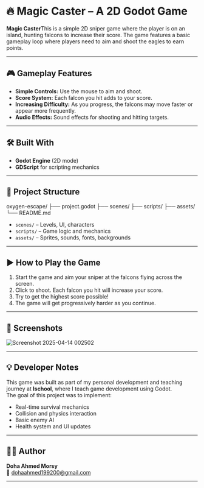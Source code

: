 # 🔥 Magic Caster – A 2D Godot Game

**Magic Caster**This is a simple 2D sniper game where the player is on an island, hunting falcons to increase their score.
 The game features a basic gameplay loop where players need to aim and shoot the eagles to earn points.


---

## 🎮 Gameplay Features

- **Simple Controls:** Use the mouse  to aim and shoot.
- **Score System:** Each falcon you hit adds to your score.
- **Increasing Difficulty:** As you progress, the falcons may move faster or appear more frequently.
- **Audio Effects:** Sound effects for shooting and hitting targets.

---

## 🛠️ Built With

- **Godot Engine** (2D mode)
- **GDScript** for scripting mechanics


---

## 📁 Project Structure
oxygen-escape/ ├── project.godot ├── scenes/ ├── scripts/ ├── assets/ └── README.md
- `scenes/` – Levels, UI, characters
- `scripts/` – Game logic and mechanics
- `assets/` – Sprites, sounds, fonts, backgrounds

---

## ▶️ How to Play the Game

1. Start the game and aim your sniper at the falcons flying across the screen.
2. Click to shoot. Each falcon you hit will increase your score.
3. Try to get the highest score possible!
4. The game will get progressively harder as you continue.
---

## 📸 Screenshots

![Screenshot 2025-04-14 002502](https://github.com/user-attachments/assets/c1d28fd9-c9d2-4ddd-9357-c252415e6d39)


---

## 💡 Developer Notes

This game was built as part of my personal development and teaching journey at **Ischool**, where I teach game development using Godot.  
The goal of this project was to implement:
- Real-time survival mechanics
- Collision and physics interaction
- Basic enemy AI
- Health system and UI updates

---

## 👩‍💻 Author

**Doha Ahmed Morsy**  
📧 dohaahmed199200@gmail.com  


---


